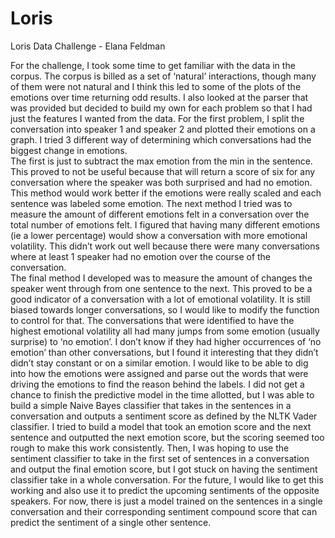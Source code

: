 # Loris


Loris Data Challenge - Elana Feldman
 
For the challenge, I took some time to get familiar with the data in the corpus.  The corpus is billed as a set of ‘natural’ interactions, though many of them were not natural and I think this led to some of the plots of the emotions over time returning odd results.
I also looked at the parser that was provided but decided to build my own for each problem so that I had just the features I wanted from the data.
 	For the first problem, I split the conversation into speaker 1 and speaker 2 and plotted their emotions on a graph.  I tried 3 different way of determining which conversations had the biggest change in emotions.  
The first is just to subtract the max emotion from the min in the sentence.  This proved to not be useful because that will return a score of six for any conversation where the speaker was both surprised and had no emotion.  This method would work better if the emotions were really scaled and each sentence was labeled some emotion.
The next method I tried was to measure the amount of different emotions felt in a conversation over the total number of emotions felt.  I figured that having many different emotions (ie a lower percentage) would show a conversation with more emotional volatility.  This didn’t work out well because there were many conversations where at least 1 speaker had no emotion over the course of the conversation.  
The final method I developed was to measure the amount of changes the speaker went through from one sentence to the next. This proved to be a good indicator of a conversation with a lot of emotional volatility.  It is still biased towards longer conversations, so I would like to modify the function to control for that.
The conversations that were identified to have the highest emotional volatility all had many jumps from some emotion (usually surprise) to ‘no emotion’. I don’t know if they had higher occurrences of ‘no emotion’ than other conversations, but I found it interesting that they didn’t didn’t stay constant or on a similar emotion.  I would like to be able to dig into how the emotions were assigned and parse out the words that were driving the emotions to find the reason behind the labels.
	I did not get a chance to finish the predictive model in the time allotted, but I was able to build a simple Naive Bayes classifier that takes in the sentences in a conversation and outputs a sentiment score as defined by the NLTK Vader classifier.
I tried to build a model that took an emotion score and the next sentence and outputted the next emotion score, but the scoring seemed too rough to make this work consistently.
Then, I was hoping to use the sentiment classifier to take in the first set of sentences in a conversation and output the final emotion score, but I got stuck on having the sentiment classifier take in a whole conversation.  For the future, I would like to get this working and also use it to predict the upcoming sentiments of the opposite speakers.  For now, there is just a model trained on the sentences in a single conversation and their corresponding sentiment compound score that can predict the sentiment of a single other sentence.

